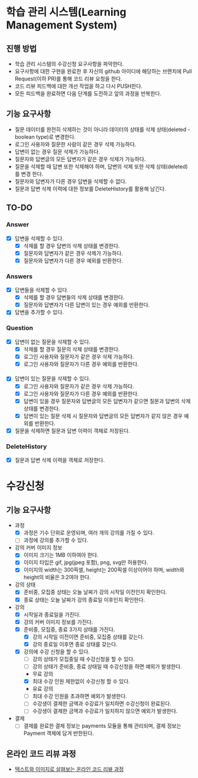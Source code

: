 # 학습 관리 시스템(Learning Management System)
## 진행 방법
* 학습 관리 시스템의 수강신청 요구사항을 파악한다.
* 요구사항에 대한 구현을 완료한 후 자신의 github 아이디에 해당하는 브랜치에 Pull Request(이하 PR)를 통해 코드 리뷰 요청을 한다.
* 코드 리뷰 피드백에 대한 개선 작업을 하고 다시 PUSH한다.
* 모든 피드백을 완료하면 다음 단계를 도전하고 앞의 과정을 반복한다.

## 기능 요구사항
* 질문 데이터를 완전히 삭제하는 것이 아니라 데이터의 상태를 삭제 상태(deleted - boolean type)로 변경한다.
* 로그인 사용자와 질문한 사람이 같은 경우 삭제 가능하다.
* 답변이 없는 경우 질문 삭제가 가능하다.
* 질문자와 답변글의 모든 답변자가 같은 경우 삭제가 가능하다.
* 질문을 삭제할 때 답변 또한 삭제해야 하며, 답변의 삭제 또한 삭제 상태(deleted)를 변경
한다.
* 질문자와 답변자가 다른 경우 답변을 삭제할 수 없다.
* 질문과 답변 삭제 이력에 대한 정보를 DeleteHistory를 활용해 남긴다.

## TO-DO
### Answer
* [X] 답변을 삭제할 수 있다.
  * [X] 삭제를 할 경우 답변의 삭제 상태를 변경한다.
  * [X] 질문자와 답변자가 같은 경우 삭제가 가능하다.
  * [X] 질문자와 답변자가 다른 경우 예외를 반환한다.

### Answers
* [X] 답변들을 삭제할 수 있다.
  * [X] 삭제를 할 경우 답변들의 삭제 상태를 변경한다.
  * [X] 질문자와 답변자가 다른 답변이 있는 경우 예외를 반환한다.

* [X] 답변을 추가할 수 있다.

### Question
* [X] 답변이 없는 질문을 삭제할 수 있다.
  * [X] 삭제를 할 경우 질문의 삭제 상태를 변경한다.
  * [X] 로그인 사용자와 질문자가 같은 경우 삭제 가능하다.
  * [X] 로그인 사용자와 질문자가 다른 경우 예외를 반환한다.
####
* [X] 답변이 있는 질문을 삭제할 수 있다.
  * [X] 로그인 사용자와 질문자가 같은 경우 삭제 가능하다.
  * [X] 로그인 사용자와 질문자가 다른 경우 예외를 반환한다.
  * [X] 답변이 있을 경우 질문자와 답변글의 모든 답변자가 같으면 질문과 답변의 삭제 상태를 변경한다.
  * [X] 답변이 있는 질문 삭제 시 질문자와 답변글의 모든 답변자가 같지 않은 경우 예외를 반환한다.
  
* [X] 질문을 삭제하면 질문과 답변 이력이 객체로 저장된다.

### DeleteHistory
* [X] 질문과 답변 삭제 이력을 객체로 저장한다.

# 수강신청
## 기능 요구사항
* 과정
  * [X] 과정은 기수 단위로 운영되며, 여러 개의 강의를 가질 수 있다.
  * [ ] 과정에 강의를 추가할 수 있다.
* 강의 커버 이미지 정보
  * [X] 이미지 크기는 1MB 이하여야 한다.
  * [X] 이미지 타입은 gif, jpg(jpeg 포함), png, svg만 허용한다.
  * [X] 이미지의 width는 300픽셀, height는 200픽셀 이상이어야 하며, width와 height의 비율은 3:2여야 한다.
* 강의 상태
  * [X] 준비중, 모집중 상태는 오늘 날짜가 강의 시작일 이전인지 확인한다.
  * [X] 종료 상태는 오늘 날짜가 강의 종료일 이후인지 확인한다.
* 강의
  * [X] 시작일과 종료일을 가진다.
  * [X] 강의 커버 이미지 정보를 가진다.
  * [X] 준비중, 모집중, 종료 3가지 상태를 가진다.
    * [X] 강의 시작일 이전이면 준비중, 모집중 상태를 갖는다.
    * [X] 강의 종료일 이후면 종료 상태를 갖는다.
  * [X] 강의에 수강 신청을 할 수 있다.
    * [ ] 강의 상태가 모집중일 때 수강신청을 할 수 있다.
    * [ ] 강의 상태가 준비중, 종료 상태일 때 수강신청을 하면 예외가 발생한다.
    * 무료 강의
    * [X] 최대 수강 인원 제한없이 수강신청 할 수 있다.
    * 유료 강의
    * [ ] 최대 수강 인원을 초과하면 예외가 발생한다.
    * [ ] 수강생이 결제한 금액과 수강료가 일치하면 수강신청이 완료된다.
    * [ ] 수강생이 결제한 금액과 수강료가 일치하지 않으면 예외가 발생한다.
* 결제
  * [ ] 결제를 완료한 결제 정보는 payments 모듈을 통해 관리되며, 결제 정보는 Payment 객체에 담겨 반한된다.

## 온라인 코드 리뷰 과정
* [텍스트와 이미지로 살펴보는 온라인 코드 리뷰 과정](https://github.com/next-step/nextstep-docs/tree/master/codereview)
